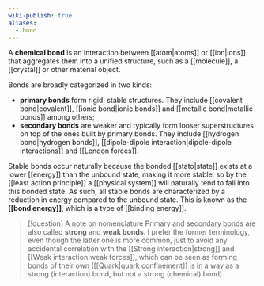 ```yaml
---
wiki-publish: true
aliases:
  - bond
---
```

A **chemical bond** is an interaction between [[atom|atoms]] or [[ion|ions]] that aggregates them into a unified structure, such as a [[molecule]], a [[crystal]] or other material object.

Bonds are broadly categorized in two kinds:
- **primary bonds** form rigid, stable structures. They include [[covalent bond|covalent]], [[ionic bond|ionic bonds]] and [[metallic bond|metallic bonds]] among others;
- **secondary bonds** are weaker and typically form looser superstructures on top of the ones built by primary bonds. They include [[hydrogen bond|hydrogen bonds]], [[dipole-dipole interaction|dipole-dipole interactions]] and [[London forces]].

Stable bonds occur naturally because the bonded [[stato|state]] exists at a lower [[energy]] than the unbound state, making it more stable, so by the [[least action principle]] a [[physical system]] will naturally tend to fall into this bonded state. As such, all stable bonds are characterized by a reduction in energy compared to the unbound state. This is known as the **[[bond energy]]**, which is a type of [[binding energy]].

> [!question] A note on nomenclature
> Primary and secondary bonds are also called **strong** and **weak bonds**. I prefer the former terminology, even though the latter one is more common, just to avoid any accidental correlation with the [[Strong interaction|strong]] and [[Weak interaction|weak forces]], which can be seen as forming bonds of their own ([[Quark|quark confinement]] is in a way as a strong (interaction) bond, but not a strong (chemical) bond).
